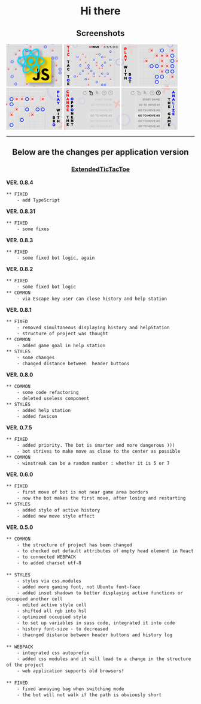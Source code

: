 <h1 align="center">Hi there</h1>	
<h2 align="center">Screenshots</h2>
<p>
<img style="width: 150px" src="https://raw.githubusercontent.com/BringYouUp/BringYouUp/main/assets/ettt/0.png" />
<img style="width: 150px" src="https://raw.githubusercontent.com/BringYouUp/BringYouUp/main/assets/ettt/1.png" />
<img style="width: 150px" src="https://raw.githubusercontent.com/BringYouUp/BringYouUp/main/assets/ettt/2.png" />
<img style="width: 150px" src="https://raw.githubusercontent.com/BringYouUp/BringYouUp/main/assets/ettt/3.png" />
<img style="width: 150px" src="https://raw.githubusercontent.com/BringYouUp/BringYouUp/main/assets/ettt/4.png" />
<img style="width: 150px" src="https://raw.githubusercontent.com/BringYouUp/BringYouUp/main/assets/ettt/5.png" />
</p>
<hr />
<h2 align="center">Below are the changes per application  version</h2>
<h3 target="_blank" align="center"><a href="https://extended-tic-tac-toe.web.app/">ExtendedTicTacToe</a></h3>

**VER. 0.8.4**

	** FIXED
		- add TypeScript

**VER. 0.8.31**

	** FIXED
		- some fixes

**VER. 0.8.3**

	** FIXED
		- some fixed bot logic, again

**VER. 0.8.2**

	** FIXED
		- some fixed bot logic
	** COMMON
		- via Escape key user can close history and help station

**VER. 0.8.1**

	** FIXED
		- removed simultaneous displaying history and helpStation
		- structure of project was thought
	** COMMON
		- added game goal in help station
	** STYLES
		- some changes
		- changed distance between  header buttons

**VER. 0.8.0**
	
	** COMMON
		- some code refactoring
		- deleted useless component
	** STYLES
		- added help station
		- added favicon

**VER. 0.7.5**

	** FIXED
		- added priority. The bot is smarter and more dangerous )))
		- bot strives to make move as close to the center as possible
	** COMMON
		- winstreak can be a random number : whether it is 5 or 7

**VER. 0.6.0**

	** FIXED
		- first move of bot is not near game area borders
		- now the bot makes the first move, after losing and restarting
	** STYLES
		- added style of active history
		- added new move style effect

**VER. 0.5.0**

	** COMMON
		- the structure of project has been changed
		- to checked out default attributes of empty head element in React
		- to connected WEBPACK 
		- to added charset utf-8

	** STYLES
		- styles via css.modules
		- added more gaming font, not Ubuntu font-face
		- added inset shadown to better displaying active functions or occupied another cell
		- edited active style cell
		- shifted all rgb into hsl
		- optimized occupied style
		- to set up variables in sass code, integrated it into code
		- history font-size - to decreased
		- chacnged distance between header buttons and history log	

	** WEBPACK
		- integrated css autoprefix 
		- added css modules and it will lead to a change in the structure of the project
		- web application supports old browsers!

	** FIXED
		- fixed annoying bag when switching mode
		- the bot will not walk if the path is obviously short
